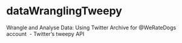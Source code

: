 # dataWranglingTweepy
Wrangle and Analyse Data: Using Twitter Archive for @WeRateDogs account  - Twitter’s tweepy API

